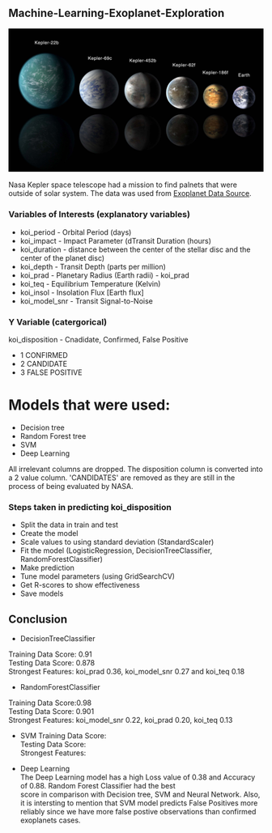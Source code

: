 ## Machine-Learning-Exoplanet-Exploration

![exoplanets](Images/exoplanets.jpg)

Nasa Kepler space telescope had a mission to find palnets that were outside of solar system. The data was used from [Exoplanet Data Source](https://www.kaggle.com/nasa/kepler-exoplanet-search-results).

### Variables of Interests (explanatory variables)
* koi_period - Orbital Period (days)
* koi_impact - Impact Parameter (dTransit Duration (hours)
* koi_duration - distance between the center of the stellar disc and the center of the planet disc)
* koi_depth - Transit Depth (parts per million)
* koi_prad - Planetary Radius (Earth radii) - koi_prad
* koi_teq - Equilibrium Temperature (Kelvin)
* koi_insol - Insolation Flux [Earth flux]
* koi_model_snr - Transit Signal-to-Noise

### Y Variable (catergorical)
koi_disposition - Cnadidate, Confirmed, False Positive
* 1 CONFIRMED
* 2 CANDIDATE
* 3 FALSE POSITIVE

# Models that were used:
 * Decision tree
 * Random Forest tree
 * SVM
 * Deep Learning
 
 All irrelevant columns are dropped. The disposition column is converted into a 2 value column. 'CANDIDATES' are removed as they are still in the process of being evaluated by NASA. 

### Steps taken in predicting koi_disposition

 * Split the data in train and test
 * Create the model
 * Scale values to using standard deviation (StandardScaler)
 * Fit the model (LogisticRegression, DecisionTreeClassifier, RandomForestClassifier)
 * Make prediction
 * Tune model parameters (using GridSearchCV)
 * Get R-scores to show effectiveness
 * Save models

## Conclusion

* DecisionTreeClassifier

Training Data Score: 0.91  
Testing Data Score: 0.878  
Strongest Features: koi_prad 0.36, koi_model_snr 0.27 and koi_teq 0.18  

* RandomForestClassifier

Training Data Score:0.98   
Testing Data Score: 0.901  
Strongest Features: koi_model_snr 0.22, koi_prad 0.20, koi_teq 0.13  

* SVM 
Training Data Score:   
Testing Data Score:   
Strongest Features:   

* Deep Learning  
The Deep Learning model has a high Loss value of 0.38 and Accuracy of 0.88. Random Forest Classifier had the best   
score in comparison with Decision tree, SVM and Neural Network. Also, it is intersting to mention that SVM model predicts False Positives more reliably since we have more false postive observations than confirmed exoplanets cases.  
